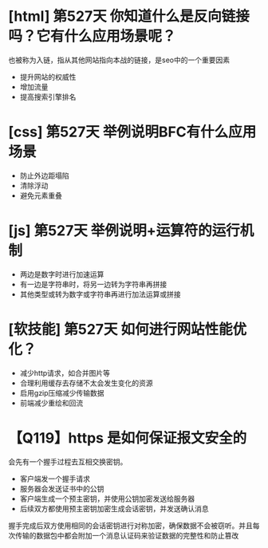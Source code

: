 # [html] 第527天 你知道什么是反向链接吗？它有什么应用场景呢？

也被称为入链，指从其他网站指向本战的链接，是seo中的一个重要因素
- 提升网站的权威性
- 增加流量
- 提高搜索引擎排名

# [css] 第527天 举例说明BFC有什么应用场景

- 防止外边距塌陷
- 清除浮动
- 避免元素重叠

# [js] 第527天 举例说明+运算符的运行机制

- 两边是数字时进行加速运算
- 有一边是字符串时，将另一边转为字符串再拼接
- 其他类型或转为数字或字符串再进行加法运算或拼接

# [软技能] 第527天 如何进行网站性能优化？

- 减少http请求，如合并图片等
- 合理利用缓存去存储不太会发生变化的资源
- 启用gzip压缩减少传输数据
- 前端减少重绘和回流

# 【Q119】https 是如何保证报文安全的

会先有一个握手过程去互相交换密钥。
- 客户端发一个握手请求
- 服务器会发送证书中的公钥
- 客户端生成一个预主密钥，并使用公钥加密发送给服务器
- 后续双方都使用预主密钥加密生成会话密钥，并发送确认消息

握手完成后双方使用相同的会话密钥进行对称加密，确保数据不会被窃听。并且每次传输的数据包中都会附加一个消息认证码来验证数据的完整性和防止篡改
